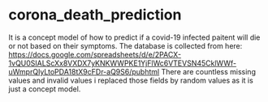 # corona_death_prediction
It is a concept model of how to predict if a covid-19 infected paitent will die or not based on their symptoms.
The database is collected from here: https://docs.google.com/spreadsheets/d/e/2PACX-1vQU0SIALScXx8VXDX7yKNKWWPKE1YjFlWc6VTEVSN45CklWWf-uWmprQIyLtoPDA18tX9cFDr-aQ9S6/pubhtml
There are countless missing values and invalid values i replaced those fields by random values as it is just a concept model.
